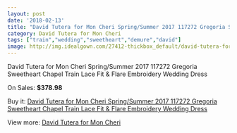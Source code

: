```yaml
---
layout: post
date: '2018-02-13'
title: "David Tutera for Mon Cheri Spring/Summer 2017 117272 Gregoria Sweetheart Chapel Train Lace Fit & Flare Embroidery Wedding Dress"
category: David Tutera for Mon Cheri
tags: ["train","wedding","sweetheart","demure","david"]
image: http://img.idealgown.com/27412-thickbox_default/david-tutera-for-mon-cheri-spring-summer-2017-117272-gregoria-sweetheart-chapel-train-lace-fit-flare-embroidery-wedding-dress.jpg
---
```

David Tutera for Mon Cheri Spring/Summer 2017 117272 Gregoria Sweetheart Chapel Train Lace Fit & Flare Embroidery Wedding Dress

On Sales: **$378.98**
<a href="https://www.idealgown.com/en/david-tutera-for-mon-cheri/10664-david-tutera-for-mon-cheri-spring-summer-2017-117272-gregoria-sweetheart-chapel-train-lace-fit-flare-embroidery-wedding-dress.html"><amp-img layout="responsive" width="600" height="600" src="//img.idealgown.com/27412-thickbox_default/david-tutera-for-mon-cheri-spring-summer-2017-117272-gregoria-sweetheart-chapel-train-lace-fit-flare-embroidery-wedding-dress.jpg" alt="David Tutera for Mon Cheri Spring/Summer 2017 117272 Gregoria Sweetheart Chapel Train Lace Fit & Flare Embroidery Wedding Dress 0" /></a>
<a href="https://www.idealgown.com/en/david-tutera-for-mon-cheri/10664-david-tutera-for-mon-cheri-spring-summer-2017-117272-gregoria-sweetheart-chapel-train-lace-fit-flare-embroidery-wedding-dress.html"><amp-img layout="responsive" width="600" height="600" src="//img.idealgown.com/27414-thickbox_default/david-tutera-for-mon-cheri-spring-summer-2017-117272-gregoria-sweetheart-chapel-train-lace-fit-flare-embroidery-wedding-dress.jpg" alt="David Tutera for Mon Cheri Spring/Summer 2017 117272 Gregoria Sweetheart Chapel Train Lace Fit & Flare Embroidery Wedding Dress 1" /></a>
<a href="https://www.idealgown.com/en/david-tutera-for-mon-cheri/10664-david-tutera-for-mon-cheri-spring-summer-2017-117272-gregoria-sweetheart-chapel-train-lace-fit-flare-embroidery-wedding-dress.html"><amp-img layout="responsive" width="600" height="600" src="//img.idealgown.com/27413-thickbox_default/david-tutera-for-mon-cheri-spring-summer-2017-117272-gregoria-sweetheart-chapel-train-lace-fit-flare-embroidery-wedding-dress.jpg" alt="David Tutera for Mon Cheri Spring/Summer 2017 117272 Gregoria Sweetheart Chapel Train Lace Fit & Flare Embroidery Wedding Dress 2" /></a>

Buy it: [David Tutera for Mon Cheri Spring/Summer 2017 117272 Gregoria Sweetheart Chapel Train Lace Fit & Flare Embroidery Wedding Dress](https://www.idealgown.com/en/david-tutera-for-mon-cheri/10664-david-tutera-for-mon-cheri-spring-summer-2017-117272-gregoria-sweetheart-chapel-train-lace-fit-flare-embroidery-wedding-dress.html "David Tutera for Mon Cheri Spring/Summer 2017 117272 Gregoria Sweetheart Chapel Train Lace Fit & Flare Embroidery Wedding Dress")

View more: [David Tutera for Mon Cheri](https://www.idealgown.com/en/174-david-tutera-for-mon-cheri "David Tutera for Mon Cheri")